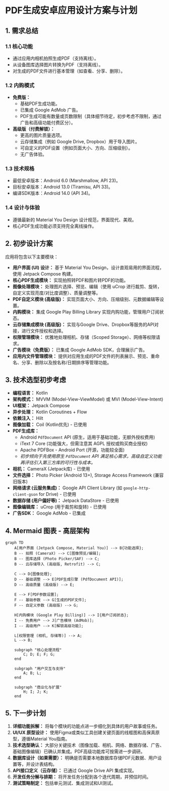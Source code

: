 # PDF生成安卓应用设计方案与计划

## 1. 需求总结

### 1.1 核心功能
*   通过应用内相机拍照生成PDF（支持离线）。
*   从设备图库选择图片转换为PDF（支持离线）。
*   对生成的PDF文件进行基本管理（如查看、分享、删除）。

### 1.2 内购模式
*   **免费版：**
    *   基础PDF生成功能。
    *   已集成 Google AdMob 广告。
    *   PDF生成可能有数量或页数限制（具体细节待定，初步考虑不限制，通过广告和高级功能付费区分）。
*   **高级版（付费解锁）：**
    *   更高的图片质量选项。
    *   云存储集成（例如 Google Drive, Dropbox）用于导入图片。
    *   可自定义的PDF设置（例如页面大小、方向、压缩级别）。
    *   无广告体验。

### 1.3 技术规格
*   最低安卓版本：Android 6.0 (Marshmallow, API 23)。
*   目标安卓版本：Android 13.0 (Tiramisu, API 33)。
*   编译SDK版本：Android 14.0 (API 34)。

### 1.4 设计与体验
*   遵循最新的 Material You Design 设计规范，界面现代、美观。
*   核心PDF生成功能必须支持完全离线操作。

## 2. 初步设计方案

应用将包含以下主要模块：

*   **用户界面 (UI) 设计：** 基于 Material You Design，设计直观易用的界面流程，使用 Jetpack Compose 构建。
*   **核心PDF生成模块：** 实现拍照转PDF和图片转PDF的功能。
*   **图像处理模块：** 处理图片选择、预览、编辑（使用 uCrop 进行裁剪、旋转，自定义实现亮度/对比度调整）、质量调整等。
*   **PDF自定义模块 (高级版)：** 实现页面大小、方向、压缩级别、元数据编辑等设置。
*   **内购模块：** 集成 Google Play Billing Library 实现内购功能，管理用户订阅状态。
*   **云存储集成模块 (高级版)：** 实现与Google Drive、Dropbox等服务的API对接，进行文件授权和选择。
*   **权限管理模块：** 优雅地处理相机、存储（Scoped Storage）、网络等权限请求。
*   **广告模块（免费版）：** 已集成 Google AdMob SDK，合理展示广告。
*   **应用内文件管理模块：** 提供对应用生成的PDF文件的列表展示、预览、重命名、分享、删除以及按名称/日期排序等管理功能。

## 3. 技术选型初步考虑

*   **编程语言：** Kotlin
*   **架构模式：** MVVM (Model-View-ViewModel) 或 MVI (Model-View-Intent)
*   **UI框架：** Jetpack Compose
*   **异步处理：** Kotlin Coroutines + Flow
*   **依赖注入：** Hilt
*   **图像加载：** Coil (Kotlin优先) - 已使用
*   **PDF生成库：**
    *   Android `PdfDocument` API (原生，适用于基础功能，无额外授权费用)
    *   iText 7 Core (功能强大，但需注意其 AGPL 授权或购买商业授权)
    *   Apache PDFBox - Android Port (开源，功能较全面)
    *   *初步倾向于先使用原生 `PdfDocument` API 满足核心需求，高级自定义功能再评估引入第三方库的可行性与成本。*
*   **相机：** CameraX (Jetpack库) - 已使用
*   **文件选择：** Photo Picker (Android 13+), Storage Access Framework (兼容旧版本)
*   **网络请求 (云服务集成)：** Google API Client Library (如 `google-http-client-gson` for Drive) - 已使用
*   **数据存储 (用户偏好等)：** Jetpack DataStore - 已使用
*   **图像编辑库：** uCrop (用于裁剪和旋转) - 已使用
*   **广告SDK：** Google AdMob - 已集成

## 4. Mermaid 图表 - 高层架构

```mermaid
graph TD
    A[用户界面 (Jetpack Compose, Material You)] --> B{功能选择};
    B -- 拍照 (CameraX) --> C[图像预览/编辑];
    B -- 图库选择 (Photo Picker/SAF) --> C;
    B -- 云存储导入 (高级版, Retrofit) --> C;

    C --> D{图像处理};
    D -- 基础调整 --> E[PDF生成引擎 (PdfDocument API)];
    D -- 高级质量 (高级版) --> E;

    E --> F[PDF参数设置];
    F -- 基础参数 --> G[生成的PDF文件];
    F -- 自定义参数 (高级版) --> G;

    H[内购模块 (Google Play Billing)] --> I{用户订阅状态};
    I -- 免费用户 --> J[广告模块 (AdMob)];
    I -- 高级用户 --> K[解锁高级功能];

    L[权限管理 (相机, 存储等)] --> A;
    L --> B;

    subgraph "核心处理流程"
        C; D; E; F; G;
    end

    subgraph "用户交互与支持"
        A; B; L;
    end

    subgraph "商业化与扩展"
        H; I; J; K;
    end
```

## 5. 下一步计划

1.  **详细功能拆解：** 将每个模块的功能点进一步细化到具体的用户故事或任务。
2.  **UI/UX 原型设计：** 使用Figma或类似工具创建关键页面的线框图和高保真原型，遵循Material You指南。
3.  **技术选型确认：** 大部分关键技术（图像加载、相机、网络、数据存储、广告、基础图像编辑）已确认并集成。PDF高级功能库可按需进一步调研。
4.  **数据库设计（如果需要）：** 明确是否需要本地数据库存储PDF元数据、用户设置等，并设计表结构。
5.  **API接口定义（云存储）：** 已通过 Google Drive API 集成实现。
6.  **开发任务分解与排期：** 将开发任务分配到各个迭代周期，并预估时间。
7.  **测试策略制定：** 包括单元测试、集成测试和UI测试。
